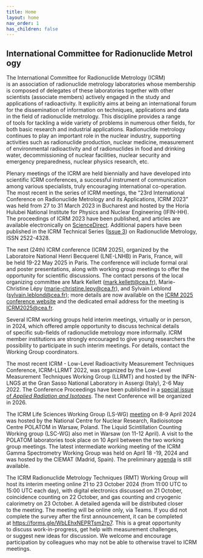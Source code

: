 ```yaml
---
title: Home
layout: home
nav_order: 1
has_children: false
---
```


## International Committee for Radionuclide Metrology

The International Committee for Radionuclide Metrology (ICRM) is an association
of radionuclide metrology laboratories whose membership is composed of delegates
of these laboratories together with other scientists (associate members)
actively engaged in the study and applications of radioactivity. It explicitly
aims at being an international forum for the dissemination of information on
techniques, applications and data in the field of radionuclide metrology. This
discipline provides a range of tools for tackling a wide variety of problems in
numerous other fields, for both basic research and industrial applications.
Radionuclide metrology continues to play an important role in the nuclear
industry, supporting activities such as radionuclide production, nuclear
medicine, measurement of environmental radioactivity and of radionuclides in
food and drinking water, decommissioning of nuclear facilities, nuclear security
and emergency preparedness, nuclear physics research, etc.

Plenary meetings of the ICRM are held biennially and have developed into
scientific ICRM conferences, a successful instrument of communication among
various specialists, truly encouraging international co-operation. The most
recent in the series of ICRM meetings, the “23rd International Conference on
Radionuclide Metrology and its Applications, ICRM 2023” was held from 27 to 31
March 2023 in Bucharest and hosted by the Horia Hulubei National Institute for
Physics and Nuclear Engineering (IFIN-HH). The proceedings of ICRM 2023 have
been published, and articles are available electronically on
[ScienceDirect](https://doi.org/10.1016/j.apradiso.2024.111385). Additional
papers have been published in the ICRM Technical Series ([Issue
3](https://physics.nist.gov/ICRM/ICRM_technicalseries_3.pdf)) on Radionuclide
Metrology, ISSN 2522-4328.

The next (24th) ICRM conference (ICRM 2025), organized by the Laboratoire
National Henri Becquerel (LNE-LNHB) in Paris, France, will be held 19-22 May
2025 in Paris. The conference will include formal oral and poster presentations,
along with working group meetings to offer the opportunity for scientific
discussions. The contact persons of the local organizing committee are Mark
Kellett (<mark.kellett@cea.fr>), Marie-Christine
Lépy (<marie-christine.lepy@cea.fr>), and
Sylvain Leblond (<sylvain.leblond@cea.fr>); more
details are now available on the [ICRM 2025 conference
website](https://icrm2025.org/) and the dedicated email address for the meeting
is <ICRM2025@cea.fr>.

Several ICRM working groups held interim meetings, virtually or in person,
in 2024, which offered ample opportunity to discuss technical details
of specific sub-fields of radionuclide metrology more informally. ICRM member
institutions are strongly encouraged to give young researchers the possibility
to participate in such interim meetings. For details, contact the Working Group
coordinators.

The most recent ICRM - Low-Level Radioactivity Measurement Techniques
Conference, ICRM-LLRMT 2022, was organized by the Low-Level Measurement
Techniques Working Group (LLRMT) and hosted by the INFN-LNGS at the Gran Sasso
National Laboratory in Assergi (Italy), 2-6 May 2022. The Conference Proceedings
have been published in a [special issue of *Applied Radiation and Isotopes*](https://www.sciencedirect.com/journal/applied-radiation-and-isotopes/vol/194/suppl/C#article-36).
The next Conference will be organized in 2026.

The ICRM Life Sciences Working Group (LS-WG)
[meeting](./working-groups/life-sciences/lswg-polatom-web-announcement.pdf)
on 8-9 April 2024 was hosted by the National Centre for Nuclear Research,
Radioisotope Centre POLATOM in Warsaw, Poland. The Liquid Scintillation Counting
Working group (LSC-WG) also met in Warsaw (on 11-12 April). A visit to the
POLATOM laboratories took place on 10 April between the two working group
meetings. The latest intermediate working meeting of the ICRM Gamma Spectrometry
Working Group was held on April 18 -19, 2024 and was hosted by the CIEMAT
(Madrid, Spain). The preliminary
[agenda](./working-groups/gamma/meeting-april-18-19-2024.pdf)
is still available.

The ICRM Radionuclide Metrology Techniques (RMT) Working Group will host its
interim meeting online 21 to 23 October 2024 (from 11:00 UTC to 15:00 UTC each
day), with digital electronics discussed on 21 October, coincidence counting
on 22 October, and gas counting and cryogenic calorimetry on 23 October.
A detailed agenda will be distributed closer to the meeting. The meeting will
be online only, via Teams. If you did not complete the survey after the first
announcement, it can be completed at <https://forms.gle/WbLEhxNEPRTsm2rp7>. This
is a great opportunity to discuss work-in-progress, get help with measurement
challenges, or suggest new ideas for discussion. We welcome and encourage
participation by colleagues who may not be able to otherwise travel to ICRM
meetings.
